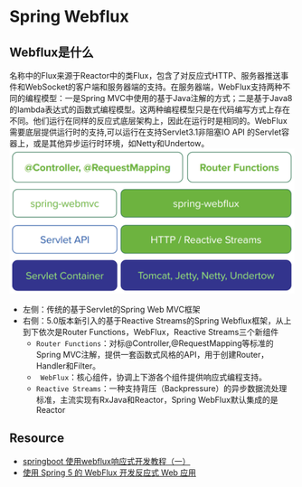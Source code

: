 # Spring Webflux

## Webflux是什么
名称中的Flux来源于Reactor中的类Flux，包含了对反应式HTTP、服务器推送事件和WebSocket的客户端和服务器端的支持。在服务器端，WebFlux支持两种不同的编程模型：一是Spring MVC中使用的基于Java注解的方式；二是基于Java8 的lambda表达式的函数式编程模型。这两种编程模型只是在代码编写方式上存在不同。他们运行在同样的反应式底层架构上，因此在运行时是相同的。WebFlux需要底层提供运行时的支持,可以运行在支持Servlet3.1非阻塞IO API 的Servlet容器上，或是其他异步运行时环境，如Netty和Undertow。
![webflux](../image/spring-webflux.png)

- 左侧：传统的基于Servlet的Spring Web MVC框架
- 右侧：5.0版本新引入的基于Reactive Streams的Spring Webflux框架，从上到下依次是Router Functions，WebFlux，Reactive Streams三个新组件
   * `Router Functions`：对标@Controller,@RequestMapping等标准的Spring MVC注解，提供一套函数式风格的API，用于创建Router，Handler和Filter。
   * ` WebFlux`：核心组件，协调上下游各个组件提供响应式编程支持。
   * `Reactive Streams`：一种支持背压（Backpressure）的异步数据流处理标准，主流实现有RxJava和Reactor，Spring WebFlux默认集成的是Reactor






## Resource
- [springboot 使用webflux响应式开发教程（一）](https://blog.csdn.net/wshl1234567/article/details/80320116)
- [使用 Spring 5 的 WebFlux 开发反应式 Web 应用 ](https://www.ibm.com/developerworks/cn/java/spring5-webflux-reactive/index.html)